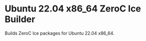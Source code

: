 Ubuntu 22.04 x86_64 ZeroC Ice Builder
=====================================

Builds ZeroC Ice packages for Ubuntu 22.04 x86_64.

